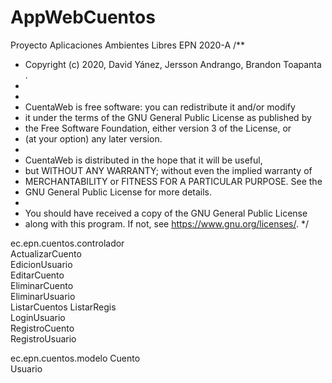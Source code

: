 # AppWebCuentos
Proyecto  Aplicaciones Ambientes Libres  EPN 2020-A
/**
*   Copyright (c) 2020, David Yánez, Jersson Andrango, Brandon Toapanta .
* 
*   
*  CuentaWeb is free software: you can redistribute it and/or modify
*  it under the terms of the GNU General Public License as published by
*  the Free Software Foundation, either version 3 of the License, or
*  (at your option) any later version.
*
*  CuentaWeb is distributed in the hope that it will be useful,
*  but WITHOUT ANY WARRANTY; without even the implied warranty of
*  MERCHANTABILITY or FITNESS FOR A PARTICULAR PURPOSE.  See the
*  GNU General Public License for more details.
*
*  You should have received a copy of the GNU General Public License
*  along with this program.  If not, see <https://www.gnu.org/licenses/>.
*/

ec.epn.cuentos.controlador	 
  ActualizarCuento	
  EdicionUsuario	
  EditarCuento	
  EliminarCuento	
  EliminarUsuario	
  ListarCuentos	
  ListarRegis	
  LoginUsuario	
  RegistroCuento	
  RegistroUsuario	

ec.epn.cuentos.modelo
  Cuento	 
  Usuario
